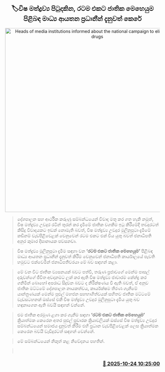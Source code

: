 <p align='center'><b><h2 align='center' title='Heads of media institutions informed about the national campaign to eliminate toxic drugs'>🏷විෂ මත්ද්‍රව්‍ය පිටුදකින, රටම එකට ජාතික මෙහෙයුම පිළිබඳ මාධ්‍ය ආයතන ප්‍රධානීන් දැනුවත් කෙරේ</h2></b></p>
<p align='center'><img src='https://helakuru.sgp1.cdn.digitaloceanspaces.com/esana/images/lib/anura-pmd-jkm.jpg' width='600' alt='Heads of media institutions informed about the national campaign to eliminate toxic drugs'></p>

> දේශපාලන සහ ආර්ථික කරුණු සම්බන්ධයෙන් විවාද මතු කර ගත හැකි නමුත්, විෂ මත්ද්‍රව්‍ය උවදුර රටින් තුරන් කර දැමීමේ ජාතික වගකීම ඉටු කිරීමේදී තවදුරටත් කිසිදු විවාදයකට ඉඩක් නොමැති බවත්, විෂ මත්ද්‍රව්‍ය උවදුර මුලිනුපුටා දැමීමේ කඩිනම් වැඩපිළිවෙළක් වෙනුවෙන් රටම එකට එක් විය යුතු බවත් ජනාධිපති අනුර කුමාර දිසානායක පවසනවා.

> විෂ මත්ද්‍රව්‍ය මුලිනුපුටා දැමීම සඳහා වන <strong>‘රටම එකට ජාතික මෙහෙයුම’</strong> පිළිබඳ මාධ්‍ය ආයතන ප්‍රධානීන් දැනුවත් කිරීම වෙනුවෙන් ජනාධිපති කාර්යාලයේ පැවති හමුවට එක්වෙමින් ජනාධිපතිවරයා මේ බව සඳහන් කළා.

> මේ වන විට ජාතික ව්‍යසනයක් බවට පත්වී, තරුණ ප්‍රජාවගේ මෙන්ම පාසල් දරුවන්ගේ ජීවිත අවදානමට ලක් කර ඇති විෂ මත්ද්‍රව්‍ය ජාවාරම කේන්ද්‍ර කර ගනිමින් බොහෝ අපරාධ සිදුවන බවට ද නිරීක්ෂණය වී ඇති බවත්, ඒ අනුව ජාතික මට්ටමේ දේශපාලන නායකත්වය, කාර්යක්ෂම තීරණ ගැනීමේ යාන්ත්‍රණයක් මෙන්ම පුළුල් මහජන සහභාගිත්වයක් සහිතව ජාතික මට්ටමේ වැඩසටහනක් ඔස්සේ එකී විෂ මත්ද්‍රව්‍ය උවදුර මුලිනුපුටා දැමිය යුතු බව හඳුනාගෙන ඇති බවයි සඳහන් වන්නේ.

> එම ජාතික අරමුණ ළගා කර ගැනීම සඳහා <strong>‘රටම එකට ජාතික මෙහෙයුම’</strong> ක්‍රියාත්මක කෙරෙන අතර පුළුල් ප්‍රචාරක ක්‍රියාවලියක් ඔස්සේ විෂ මත්ද්‍රව්‍ය උවදුර සම්බන්ධයෙන් සමාජය දැනුවත් කිරීම එහි ප්‍රධාන වැඩපිළිවෙළක් ලෙස ක්‍රියාත්මක කෙරෙන බවයි වැඩිදුරටත් සඳහන් වෙන්නේ.

> මේ සම්බන්ධයෙන් නිකුත් කළ නිවේදනය පහතින්.

>  



<h3 align='right'><a href='https://www.helakuru.lk/esana/p/114753/'>📅 2025-10-24 10:25:00</a></h3>
